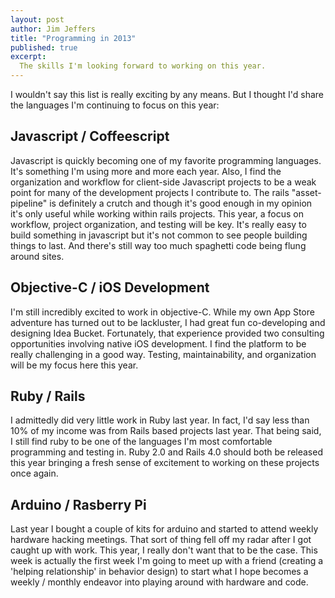 ```yaml
---
layout: post
author: Jim Jeffers
title: "Programming in 2013"
published: true
excerpt:
  The skills I'm looking forward to working on this year.
---
```


I wouldn't say this list is really exciting by any means. But I thought I'd share the languages I'm continuing to focus on this year:

## Javascript / Coffeescript

Javascript is quickly becoming one of my favorite programming languages. It's something I'm using more and more each year. Also, I find the organization and workflow for client-side Javascript projects to be a weak point for many of the development projects I contribute to. The rails "asset-pipeline" is definitely a crutch and though it's good enough in my opinion it's only useful while working within rails projects. This year, a focus on workflow, project organization, and testing will be key. It's really easy to build something in javascript but it's not common to see people building things to last. And there's still way too much spaghetti code being flung around sites.

## Objective-C / iOS Development

I'm still incredibly excited to work in objective-C. While my own App Store adventure has turned out to be lackluster, I had great fun co-developing and designing Idea Bucket. Fortunately, that experience provided two consulting opportunities involving native iOS development. I find the platform to be really challenging in a good way. Testing, maintainability, and organization will be my focus here this year.

## Ruby / Rails

I admittedly did very little work in Ruby last year. In fact, I'd say less than 10% of my income was from Rails based projects last year. That being said, I still find ruby to be one of the languages I'm most comfortable programming and testing in. Ruby 2.0 and Rails 4.0 should both be released this year bringing a fresh sense of excitement to working on these projects once again.

## Arduino / Rasberry Pi

Last year I bought a couple of kits for arduino and started to attend weekly hardware hacking meetings. That sort of thing fell off my radar after I got caught up with work. This year, I really don't want that to be the case. This week is actually the first week I'm going to meet up with a friend (creating a 'helping relationship' in behavior design) to start what I hope becomes a weekly / monthly endeavor into playing around with hardware and code.
